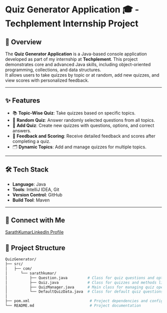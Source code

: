# Quiz Generator Application 🎓 - Techplement Internship Project  

## 🚀 Overview  
The **Quiz Generator Application** is a Java-based console application developed as part of my internship at **Techplement**. This project demonstrates core and advanced Java skills, including object-oriented programming, collections, and data structures.  
It allows users to take quizzes by topic or at random, add new quizzes, and view scores with personalized feedback.

---

## ✨ Features  
- 📚 **Topic-Wise Quiz**: Take quizzes based on specific topics.  
- 🎲 **Random Quiz**: Answer randomly selected questions from all topics.  
- 📝 **Add Quiz**: Create new quizzes with questions, options, and correct answers.  
- 💬 **Feedback and Scoring**: Receive detailed feedback and scores after completing a quiz.  
- 🗂️ **Dynamic Topics**: Add and manage quizzes for multiple topics.  

---

## 🛠️ Tech Stack  
- **Language**: Java  
- **Tools**: IntelliJ IDEA, Git  
- **Version Control**: GitHub  
- **Build Tool**: Maven  

---

## 📱 Connect with Me  
[SarathKumarLinkedIn Profile](https://www.linkedin.com/in/sarathkumar-t/)


## 📁 Project Structure

```bash
QuizGenerator/
├── src/
│   ├── com/
│      └── sarathkumar/
│          ├── Question.java         # Class for quiz questions and options
│          ├── Quiz.java             # Class for quizzes and methods like addQuestions
│          ├── QuizManager.java      # Main class for managing quiz operations
│          └── DefaultQuizData.java  # Class for default quiz questions
│   
├── pom.xml                           # Project dependencies and configuration
└── README.md                         # Project documentation
